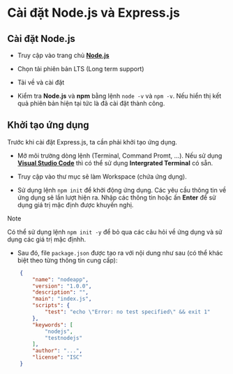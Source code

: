 # Cài đặt Node.js và Express.js

## Cài đặt Node.js

* Truy cập vào trang chủ [**Node.js**](https://nodejs.org/en)

* Chọn tải phiên bản LTS (Long term support)

* Tải về và cài đặt

* Kiểm tra **Node.js** và **npm** bằng lệnh `node -v` và `npm -v`. Nếu hiển thị kết quả phiên bản hiện tại tức là đã cài đặt thành công.

## Khởi tạo ứng dụng

Trước khi cài đặt Express.js, ta cần phải khởi tạo ứng dụng.

* Mở môi trường dòng lệnh (Terminal, Command Promt, ...). Nếu sử dụng [**Visual Studio Code**](https://code.visualstudio.com/download) thì có thể sử dụng **Intergrated Terminal** có sẵn.

* Truy cập vào thư mục sẽ làm Workspace (chứa ứng dụng).

* Sử dụng lệnh `npm init` để khởi động ứng dụng. Các yêu cầu thông tin về ứng dụng sẽ lần lượt hiện ra. Nhập các thông tin hoặc ấn **Enter** để sử dụng giá trị mặc định được khuyến nghị.

> [!Note]
> Có thể sử dụng lệnh `npm init -y` để bỏ qua các câu hỏi về ứng dụng và sử dụng các giá trị mặc địnhh.


* Sau đó, file `package.json` được tạo ra với nội dung như sau (có thể khác biệt theo từng thông tin cung cấp):

```json
    {
        "name": "nodeapp",
        "version": "1.0.0",
        "description": "",
        "main": "index.js",
        "scripts": {
            "test": "echo \"Error: no test specified\" && exit 1"
        },
        "keywords": [
            "nodejs",
            "testnodejs"
        ],
        "author": "...",
        "license": "ISC"
    }
```

